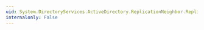 ```yaml
---
uid: System.DirectoryServices.ActiveDirectory.ReplicationNeighbor.ReplicationNeighborOptions
internalonly: False
---
```


